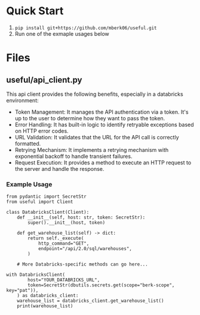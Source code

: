 # Quick Start
1. `pip install git+https://github.com/mberk06/useful.git`
2. Run one of the exmaple usages below

# Files
## useful/api_client.py 
This api client provides the following benefits, especially in a databricks environment:
* Token Management: It manages the API authentication via a token. It's up to the user to determine how they want to pass the token.
* Error Handling: It has built-in logic to identify retryable exceptions based on HTTP error codes.
* URL Validation: It validates that the URL for the API call is correctly formatted.
* Retrying Mechanism: It implements a retrying mechanism with exponential backoff to handle transient failures.
* Request Execution: It provides a method to execute an HTTP request to the server and handle the response.

### Example Usage 
```
from pydantic import SecretStr
from useful import Client

class DatabricksClient(Client):
    def __init__(self, host: str, token: SecretStr):
        super().__init__(host, token)

    def get_warehouse_list(self) -> dict:
        return self._execute(
            http_command="GET",
            endpoint="/api/2.0/sql/warehouses",
        )
    
    # More Databricks-specific methods can go here...

with DatabricksClient(
        host="YOUR_DATABRICKS_URL",
        token=SecretStr(dbutils.secrets.get(scope="berk-scope", key="pat")),
    ) as databricks_client:
    warehouse_list = databricks_client.get_warehouse_list()
    print(warehouse_list)
```
